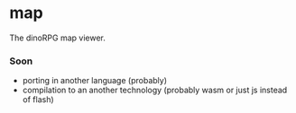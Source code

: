 # map
The dinoRPG map viewer.

### Soon
 - porting in another language (probably)
 - compilation to an another technology (probably wasm or just js instead of flash)
